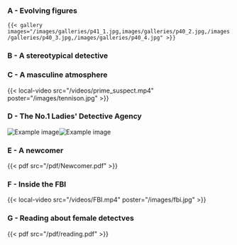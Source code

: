 ### A - Evolving figures

`{{< gallery images="/images/galleries/p41_1.jpg,images/galleries/p40_2.jpg,/images/galleries/p40_3.jpg,/images/galleries/p40_4.jpg" >}}`

### B - A stereotypical detective

### C - A masculine atmosphere

{{< local-video src="/videos/prime_suspect.mp4" poster="/images/tennison.jpg" >}}

### D - The No.1 Ladies' Detective Agency

![Example image](/images/p40_1.jpg)![Example image](/images/p41_2.jpg)

### E - A newcomer

{{< pdf src="/pdf/Newcomer.pdf" >}}

### F - Inside the FBI

{{< local-video src="/videos/FBI.mp4" poster="/images/fbi.jpg" >}}

### G - Reading about female detectves

{{< pdf src="/pdf/reading.pdf" >}}
